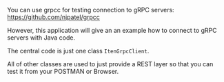 You can use grpcc for testing connection to gRPC servers: https://github.com/njpatel/grpcc

However, this application will give an an example how to connect to gRPC servers with Java code.

The central code is just one class `ItenGrpcClient`.

All of other classes are used to just provide a REST layer so that you can test it from your POSTMAN or Browser.

